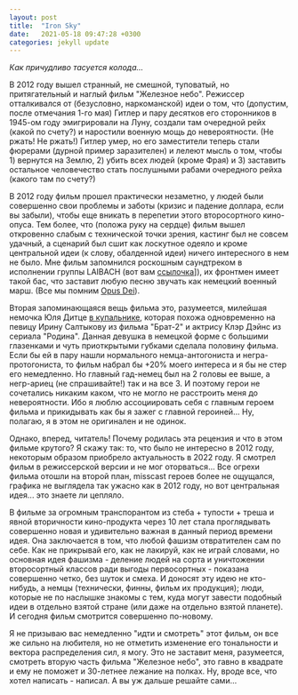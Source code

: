 ```yaml
---
layout: post
title:  "Iron Sky"
date:   2021-05-18 09:47:28 +0300
categories: jekyll update
---
```

*Как причудливо тасуется колода...*

В 2012 году вышел странный, не смешной, туповатый, но притягательный и наглый фильм "Железное небо". Режиссер отталкивался от (безусловно, наркоманской) идеи о том, что (допустим, после отмечания 1-го мая) Гитлер и пару десятков его сторонников в 1945-ом году эмигрировали на Луну, создали там очередной рейх (какой по счету?) и наростили военную мощь до невероятности. (Не ржать! Не ржать!) Гитлер умер, но его заместители теперь стали фюрерами (дурной пример заразителен) и лелеют мысль о том, чтобы 1) вернутся на Землю, 2) убить всех людей (кроме Фрая) и 3) заставить остальное человечество стать послушными рабами очередного рейха (какого там по счету?)

В 2012 году фильм прошел практически незаметно, у людей были совершенно свои проблемы и заботы (кризис и падение доллара, если вы забыли), чтобы еще вникать в перепетии этого второсортного кино-опуса. Тем более, что (положа руку на сердце) фильм вышел откровенно слабым с технической точки зрения, кастинг был не совсем удачный, а сценарий был сшит как лоскутное одеяло и кроме центральной идеи (к слову, обалденной идеи) ничего интересного в нем не было. Мне фильм запомнился роскошным саундтреком в исполнении группы LAIBACH (вот вам [ссылочка](https://youtu.be/VFHBE77oHgQ)]), их фронтмен имеет такой бас, что заставит любую песню звучать как немецкий военный марш. (Все мы помним [Opus Dei](https://youtu.be/LB9lObWclFQ)). 

Вторая запоминающаяся вещь фильма это, разумеется, милейшая немочка Юля Дитце [в купальнике](https://avatars.mds.yandex.net/get-kinopoisk-image/1773646/a1e55e39-0fa4-44b3-9563-dd9829376326/orig), которая похожа одновременно на певицу Ирину Салтыкову из фильма "Брат-2" и актрису Клэр Дэйнс из сериала "Родина". Данная девушка в немецкой форме с большими глазенками и чуть приоткрытыми губками сделала половину фильма. Если бы ей в пару нашли нормального немца-антогониста и негра-протогониста, то фильм набрал бы +20% моего интереса и я бы не стер его немедленно. Но главный гад-немец был на 2 головы ее выше, а негр-ариец (не спрашивайте!) так и на все 3. И поэтому герои не сочетались никаким каком, что не могло не расстроить меня до невероятности. Ибо я люблю ассоциировать себя с главным героем фильма и прикидывать как бы я зажег с главной героиней... Ну, полагаю, я в этом не оригинален и не одинок.

Однако, вперед, читатель! Почему родилась эта рецензия и что в этом фильме крутого? Я скажу так: то, что было не интересно в 2012 году, некоторым образом приобрело актуальность в 2022 году. Я смотрел фильм в режиссерской версии и не мог оторваться... Все огрехи фильма отошли на второй план, misscast героев более не ощущался, графика не выглядела так ужасно как в 2012 году, но вот центральная идея... это знаете ли цепляло.

В фильме за огромным транспорантом из стеба + тупости + треша и явной вторичности кино-продукта через 10 лет стала проглядывать совершенно новая и удивительно важная в данный период времени идея. Она заключается в том, что любой фашизм отвратителен сам по себе. Как не прикрывай его, как не лакируй, как не играй словами, но основная идея фашизма - деление людей на сорта и уничтожении второсортный классов ради выгоды первосортных - показана совершенно четко, без шуток и смеха. И доносят эту идею не кто-нибудь, а немцы (технически, финны, фильм их продукция); люди, которые не по наслышке знакомы с тем, куда могут завести подобный идеи в отдельно взятой стране (или даже на отдельно взятой планете). И сегодня фильм смотрится совершенно по-новому.

Я не призываю вас немедленно "идти и смотреть" этот фильм, он все же сильно на любителя, но не отметить изменение его тональности и вектора распределения сил, я могу. Это не заставит меня, разумеется, смотреть вторую часть фильма "Железное небо", это гавно в квадрате и ему не поможет и 30-летнее лежание на полках. Ну, вроде все, что хотел написать - написал. А вы уж дальше решайте сами...
